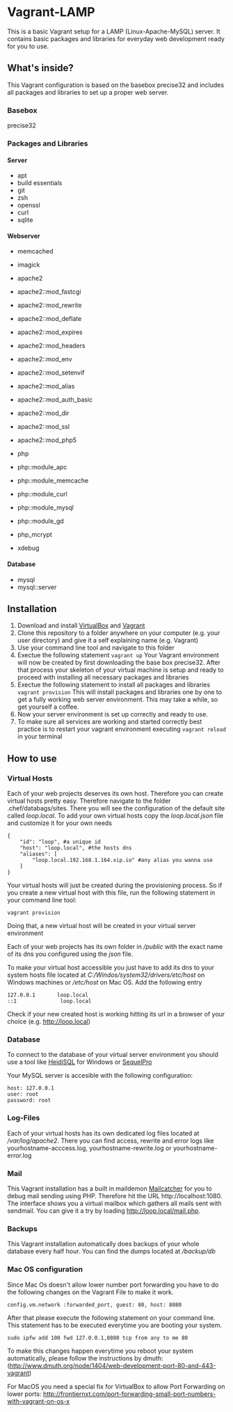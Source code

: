 Vagrant-LAMP
============

This is a basic Vagrant setup for a LAMP (Linux-Apache-MySQL) server. It contains basic packages and libraries for everyday web development ready for you to use.

## What's inside?

This Vagrant configuration is based on the basebox precise32 and includes all packages and libraries to set up a proper web server.

### Basebox
precise32

### Packages and Libraries

#### Server
* apt
* build essentials
* git
* zsh
* openssl
* curl
* sqlite

#### Webserver

* memcached
* imagick

* apache2
* apache2::mod_fastcgi
* apache2::mod_rewrite
* apache2::mod_deflate
* apache2::mod_expires
* apache2::mod_headers
* apache2::mod_env
* apache2::mod_setenvif
* apache2::mod_alias
* apache2::mod_auth_basic
* apache2::mod_dir
* apache2::mod_ssl
* apache2::mod_php5


* php
* php::module_apc
* php::module_memcache
* php::module_curl
* php::module_mysql
* php::module_gd

* php_mcrypt

* xdebug


#### Database

* mysql
* mysql::server

## Installation

1. Download and install [VirtualBox](https://www.virtualbox.org/)  and [Vagrant](http://www.vagrantup.com/)
2. Clone this repository to a folder anywhere on your computer (e.g. your user directory) and give it a self explaining name (e.g. Vagrant)
3. Use your command line tool and navigate to this folder
4. Exectue the following statement
``vagrant up``
Your Vagrant environment will now be created by first downloading the base box precise32. After that process your skeleton of your virtual machine is setup and ready to proceed with installing all necessary packages and libraries
5. Exectue the following statement to install all packages and libraries
``vagrant provision``
This will install packages and libraries one by one to get a fully working web server environment. This may take a while, so get yourself a coffee.
6. Now your server environment is set up correctly and ready to use.
7. To make sure all services are working and started correctly best practice is to restart your vagrant environment executing ``vagrant reload`` in your terminal

## How to use

### Virtual Hosts
Each of your web projects deserves its own host. Therefore you can create virtual hosts pretty easy. Therefore navigate to the folder .chef/databags/sites. There you will see the configuration of the default site called *loop.local*. To add your own virtual hosts copy the *loop.local.json* file and customize it for your own needs


    {
        "id": "loop", #a unique id
        "host": "loop.local", #the hosts dns
        "aliases": [
            "loop.local.192.168.1.164.xip.io" #any alias you wanna use
        ]
    }

Your virtual hosts will just be created during the provisioning process. So if you create a new virtual host with this file, run the following statement in your command line tool:

    vagrant provision

Doing that, a new virtual host will be created in your virtual server environment

Each of your web projects has its own folder in */public* with the exact name of its dns you configured using the *json* file.

To make your virtual host accessible you just have to add its dns to your system hosts file located at *C:/Windos/system32/drivers/etc/host* on Windows machines or */etc/host* on Mac OS. Add the following entry

    127.0.0.1		loop.local
    ::1              loop.local

Check if your new created host is working hitting its url in a browser of your choice (e.g. http://loop.local)

### Database

To connect to the database of your virtual server environment you should use a tool like [HeidiSQL](http://www.heidisql.com/) for Windows or [SequelPro](http://www.sequelpro.com/)

Your MySQL server is accesible with the following configuration:


    host: 127.0.0.1
    user: root
    password: root


### Log-Files

Each of your virtual hosts has its own dedicated log files located at */var/log/apache2*. There you can find access, rewrite and error logs like yourhostname-acccess.log, yourhostname-rewrite.log or yourhostname-error.log

### Mail

This Vagrant installation has a built in maildemon [Mailcatcher](http://mailcatcher.me/) for you to debug mail sending using PHP. Therefore hit the URL http://localhost:1080. The interface shows you a virtual mailbox which gathers all mails sent with sendmail. You can give it a try by loading http://loop.local/mail.php.

### Backups

This Vagrant installation automatically does backups of your whole database every half hour. You can find the dumps located at */backup/db*


### Mac OS configuration

Since Mac Os doesn't allow lower number port forwarding you have to do the following changes on the Vagrant File to make it work.



    config.vm.network :forwarded_port, guest: 80, host: 8080


After that please execute the following statement on your command line.
This statement has to be executed everytime you are booting your system.

    sudo ipfw add 100 fwd 127.0.0.1,8080 tcp from any to me 80


To make this changes happen everytime you reboot your system automatically, please follow the instructions by dmuth:
(http://www.dmuth.org/node/1404/web-development-port-80-and-443-vagrant)



For MacOS you need a special fix for VirtualBox to allow Port Forwarding on lower ports:
http://frontiernxt.com/port-forwarding-small-port-numbers-with-vagrant-on-os-x
